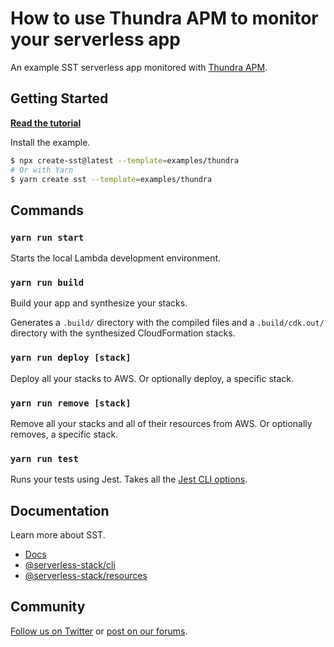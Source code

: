 # How to use Thundra APM to monitor your serverless app

An example SST serverless app monitored with [Thundra APM](https://apm.docs.thundra.io/).

## Getting Started

[**Read the tutorial**](https://sst.dev/examples/how-to-use-thundra-apm-to-monitor-your-serverless-app.html)

Install the example.

```bash
$ npx create-sst@latest --template=examples/thundra
# Or with Yarn
$ yarn create sst --template=examples/thundra
```

## Commands

### `yarn run start`

Starts the local Lambda development environment.

### `yarn run build`

Build your app and synthesize your stacks.

Generates a `.build/` directory with the compiled files and a `.build/cdk.out/` directory with the synthesized CloudFormation stacks.

### `yarn run deploy [stack]`

Deploy all your stacks to AWS. Or optionally deploy, a specific stack.

### `yarn run remove [stack]`

Remove all your stacks and all of their resources from AWS. Or optionally removes, a specific stack.

### `yarn run test`

Runs your tests using Jest. Takes all the [Jest CLI options](https://jestjs.io/docs/en/cli).

## Documentation

Learn more about SST.

- [Docs](https://docs.sst.dev)
- [@serverless-stack/cli](https://docs.sst.dev/packages/cli)
- [@serverless-stack/resources](https://docs.sst.dev/packages/resources)

## Community

[Follow us on Twitter](https://twitter.com/sst_dev) or [post on our forums](https://discourse.sst.dev).
